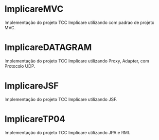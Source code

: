 # ImplicareMVC
Implementação do projeto TCC Implicare utilizando com padrao de projeto MVC.
# ImplicareDATAGRAM
Implementação do projeto TCC Implicare utilizando Proxy, Adapter, com Protocolo UDP. 
# ImplicareJSF
Implementação do projeto TCC Implicare utilizando JSF.
# ImplicareTP04
Implementação do projeto TCC Implicare utilizando JPA e RMI.
